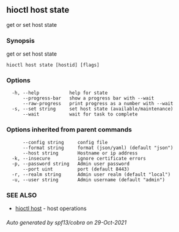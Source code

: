 ## hioctl host state

get or set host state

### Synopsis

get or set host state

```
hioctl host state [hostid] [flags]
```

### Options

```
  -h, --help           help for state
      --progress-bar   show a progress bar with --wait
      --raw-progress   print progress as a number with --wait
  -s, --set string     set host state (available/maintenance)
      --wait           wait for task to complete
```

### Options inherited from parent commands

```
      --config string     config file
      --format string     format (json/yaml) (default "json")
      --host string       Hostname or ip address
  -k, --insecure          ignore certificate errors
  -p, --password string   Admin user password
      --port uint         port (default 8443)
  -r, --realm string      Admin user realm (default "local")
  -u, --user string       Admin username (default "admin")
```

### SEE ALSO

* [hioctl host](hioctl_host.md)	 - host operations

###### Auto generated by spf13/cobra on 29-Oct-2021
